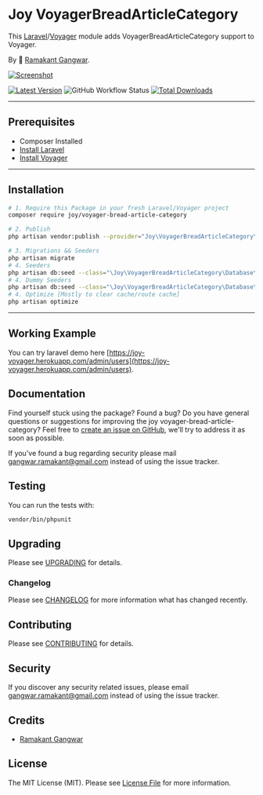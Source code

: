 # Joy VoyagerBreadArticleCategory

This [Laravel](https://laravel.com/)/[Voyager](https://voyager.devdojo.com/) module adds VoyagerBreadArticleCategory support to Voyager.

By 🐼 [Ramakant Gangwar](https://github.com/rxcod9).

[![Screenshot](https://raw.githubusercontent.com/rxcod9/joy-voyager-bread-article-category/main/cover.jpg)](https://joy-voyager.herokuapp.com/)

[![Latest Version](https://img.shields.io/github/v/release/rxcod9/joy-voyager-bread-article-category?style=flat-square)](https://github.com/rxcod9/joy-voyager-bread-article-category/releases)
![GitHub Workflow Status](https://img.shields.io/github/workflow/status/rxcod9/joy-voyager-bread-article-category/run-tests?label=tests)
[![Total Downloads](https://img.shields.io/packagist/dt/joy/voyager-bread-article-category.svg?style=flat-square)](https://packagist.org/packages/joy/voyager-bread-article-category)

---

## Prerequisites

*   Composer Installed
*   [Install Laravel](https://laravel.com/docs/installation)
*   [Install Voyager](https://github.com/the-control-group/voyager)

---

## Installation

```bash
# 1. Require this Package in your fresh Laravel/Voyager project
composer require joy/voyager-bread-article-category

# 2. Publish
php artisan vendor:publish --provider="Joy\VoyagerBreadArticleCategory\VoyagerBreadArticleCategoryServiceProvider" --force

# 3. Migrations && Seeders
php artisan migrate
# 4. Seeders
php artisan db:seed --class="\Joy\VoyagerBreadArticleCategory\Database\Seeders\VoyagerDatabaseSeeder" --force
# 4. Dummy Seeders
php artisan db:seed --class="\Joy\VoyagerBreadArticleCategory\Database\Seeders\VoyagerDummyDatabaseSeeder" --force
# 4. Optimize [Mostly to clear cache/route cache]
php artisan optimize
```

---


## Working Example

You can try laravel demo here [https://joy-voyager.herokuapp.com/admin/users](https://joy-voyager.herokuapp.com/admin/users).

## Documentation

Find yourself stuck using the package? Found a bug? Do you have general questions or suggestions for improving the joy voyager-bread-article-category? Feel free to [create an issue on GitHub](https://github.com/rxcod9/joy-voyager-bread-article-category/issues), we'll try to address it as soon as possible.

If you've found a bug regarding security please mail [gangwar.ramakant@gmail.com](mailto:gangwar.ramakant@gmail.com) instead of using the issue tracker.

## Testing

You can run the tests with:

```bash
vendor/bin/phpunit
```

## Upgrading

Please see [UPGRADING](UPGRADING.md) for details.

### Changelog

Please see [CHANGELOG](CHANGELOG.md) for more information what has changed recently.

## Contributing

Please see [CONTRIBUTING](CONTRIBUTING.md) for details.

## Security

If you discover any security related issues, please email [gangwar.ramakant@gmail.com](mailto:gangwar.ramakant@gmail.com) instead of using the issue tracker.

## Credits

- [Ramakant Gangwar](https://github.com/rxcod9)

## License

The MIT License (MIT). Please see [License File](LICENSE.md) for more information.
